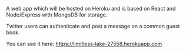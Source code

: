 A web app which will be hosted on Heroku and is based on React and Node/Express with MongoDB for storage. 

Twitter users can authenitcate and post a message on a common guest book. 

You can see it here: https://limitless-lake-27558.herokuapp.com
